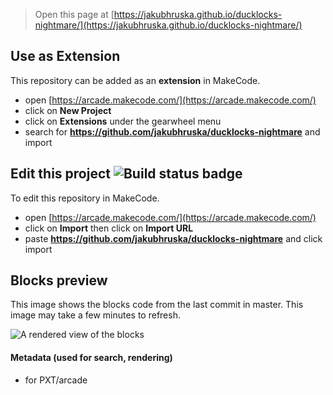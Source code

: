  


> Open this page at [https://jakubhruska.github.io/ducklocks-nightmare/](https://jakubhruska.github.io/ducklocks-nightmare/)

## Use as Extension

This repository can be added as an **extension** in MakeCode.

* open [https://arcade.makecode.com/](https://arcade.makecode.com/)
* click on **New Project**
* click on **Extensions** under the gearwheel menu
* search for **https://github.com/jakubhruska/ducklocks-nightmare** and import

## Edit this project ![Build status badge](https://github.com/jakubhruska/ducklocks-nightmare/workflows/MakeCode/badge.svg)

To edit this repository in MakeCode.

* open [https://arcade.makecode.com/](https://arcade.makecode.com/)
* click on **Import** then click on **Import URL**
* paste **https://github.com/jakubhruska/ducklocks-nightmare** and click import

## Blocks preview

This image shows the blocks code from the last commit in master.
This image may take a few minutes to refresh.

![A rendered view of the blocks](https://github.com/jakubhruska/ducklocks-nightmare/raw/master/.github/makecode/blocks.png)

#### Metadata (used for search, rendering)

* for PXT/arcade
<script src="https://makecode.com/gh-pages-embed.js"></script><script>makeCodeRender("{{ site.makecode.home_url }}", "{{ site.github.owner_name }}/{{ site.github.repository_name }}");</script>

